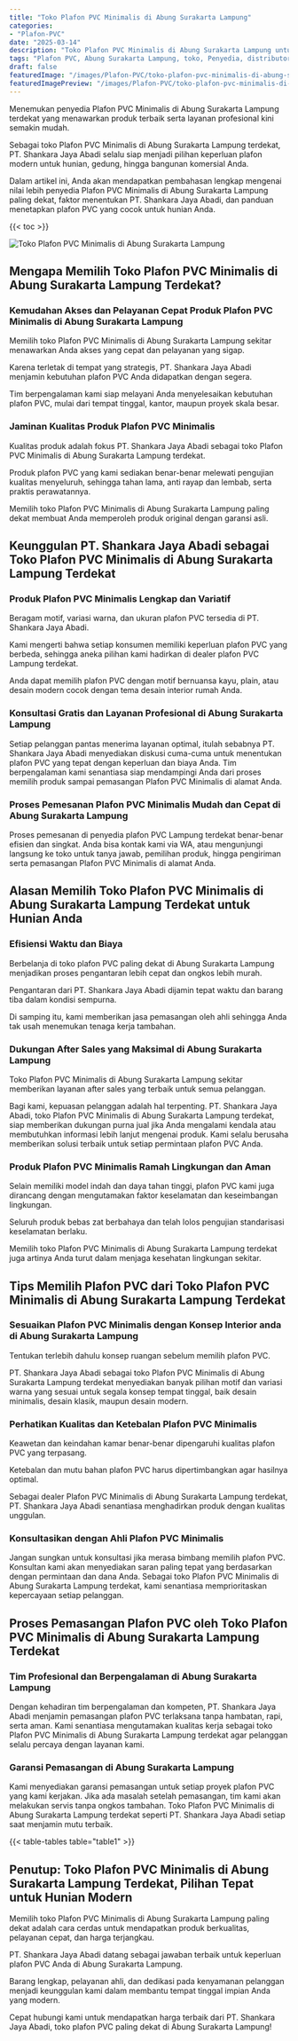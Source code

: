 ```yaml
---
title: "Toko Plafon PVC Minimalis di Abung Surakarta Lampung"
categories:
- "Plafon-PVC"
date: "2025-03-14"
description: "Toko Plafon PVC Minimalis di Abung Surakarta Lampung untuk hunian, office, dan gerai. Produk terbaik, pilihan motif, warna modern, beserta jasa penempatan dikerjakan oleh teknisi ahli serta jaminan resmi!|Jasa penjualan Plafon PVC Minimalis di Abung Surakarta Lampung bagi kebutuhan rumah, perkantoran, atau ritel, dengan plafon unggulan dan pemasangan oleh tenaga ahli profesional serta garansi resmi.|Alternatif Plafon PVC Minimalis di Abung Surakarta Lampung yang terbukti untuk rumah, perkantoran, dan gerai, dengan produk berkualitas dan penempatan oleh tenaga ahli berpengalaman serta jaminan resmi.|Penjualan Plafon PVC Minimalis di Abung Surakarta Lampung bagi rumah, kantor, dan gerai, beserta plafon unggulan dan penempatan oleh tenaga ahli ahli, lengkap beserta garansi resmi.}"
tags: "Plafon PVC, Abung Surakarta Lampung, toko, Penyedia, distributor"
draft: false
featuredImage: "/images/Plafon-PVC/toko-plafon-pvc-minimalis-di-abung-surakarta-lampung.png"
featuredImagePreview: "/images/Plafon-PVC/toko-plafon-pvc-minimalis-di-abung-surakarta-lampung.png"
---
```


Menemukan penyedia Plafon PVC Minimalis di Abung Surakarta Lampung terdekat yang menawarkan produk terbaik serta layanan profesional kini semakin mudah.

Sebagai toko Plafon PVC Minimalis di Abung Surakarta Lampung terdekat, PT. Shankara Jaya Abadi selalu siap menjadi pilihan keperluan plafon modern untuk hunian, gedung, hingga bangunan komersial Anda.

Dalam artikel ini, Anda akan mendapatkan pembahasan lengkap mengenai nilai lebih penyedia Plafon PVC Minimalis di Abung Surakarta Lampung paling dekat, faktor menentukan PT. Shankara Jaya Abadi, dan panduan menetapkan plafon PVC yang cocok untuk hunian Anda.

{{< toc >}}

![Toko Plafon PVC Minimalis di Abung Surakarta Lampung](/images/Plafon-PVC/Toko-Plafon-PVC-Minimalis-di-Abung-Surakarta-Lampung.png)

## Mengapa Memilih Toko Plafon PVC Minimalis di Abung Surakarta Lampung Terdekat?

### Kemudahan Akses dan Pelayanan Cepat Produk Plafon PVC Minimalis di Abung Surakarta Lampung

Memilih toko Plafon PVC Minimalis di Abung Surakarta Lampung sekitar menawarkan Anda akses yang cepat dan pelayanan yang sigap.

Karena terletak di tempat yang strategis, PT. Shankara Jaya Abadi menjamin kebutuhan plafon PVC Anda didapatkan dengan segera.

Tim berpengalaman kami siap melayani Anda menyelesaikan kebutuhan plafon PVC, mulai dari tempat tinggal, kantor, maupun proyek skala besar.

### Jaminan Kualitas Produk Plafon PVC Minimalis

Kualitas produk adalah fokus PT. Shankara Jaya Abadi sebagai toko Plafon PVC Minimalis di Abung Surakarta Lampung terdekat.

Produk plafon PVC yang kami sediakan benar-benar melewati pengujian kualitas menyeluruh, sehingga tahan lama, anti rayap dan lembab, serta praktis perawatannya.

Memilih toko Plafon PVC Minimalis di Abung Surakarta Lampung paling dekat membuat Anda memperoleh produk original dengan garansi asli.

## Keunggulan PT. Shankara Jaya Abadi sebagai Toko Plafon PVC Minimalis di Abung Surakarta Lampung Terdekat

### Produk Plafon PVC Minimalis Lengkap dan Variatif

Beragam motif, variasi warna, dan ukuran plafon PVC tersedia di PT. Shankara Jaya Abadi.

Kami mengerti bahwa setiap konsumen memiliki keperluan plafon PVC yang berbeda, sehingga aneka pilihan kami hadirkan di dealer plafon PVC Lampung terdekat.

Anda dapat memilih plafon PVC dengan motif bernuansa kayu, plain, atau desain modern cocok dengan tema desain interior rumah Anda.

### Konsultasi Gratis dan Layanan Profesional di Abung Surakarta Lampung

Setiap pelanggan pantas menerima layanan optimal, itulah sebabnya PT. Shankara Jaya Abadi menyediakan diskusi cuma-cuma untuk menentukan plafon PVC yang tepat dengan keperluan dan biaya Anda. Tim berpengalaman kami senantiasa siap mendampingi Anda dari proses memilih produk sampai pemasangan Plafon PVC Minimalis di alamat Anda.

### Proses Pemesanan Plafon PVC Minimalis Mudah dan Cepat di Abung Surakarta Lampung

Proses pemesanan di penyedia plafon PVC Lampung terdekat benar-benar efisien dan singkat. Anda bisa kontak kami via WA, atau mengunjungi langsung ke toko untuk tanya jawab, pemilihan produk, hingga pengiriman serta pemasangan Plafon PVC Minimalis di alamat Anda.

## Alasan Memilih Toko Plafon PVC Minimalis di Abung Surakarta Lampung Terdekat untuk Hunian Anda

### Efisiensi Waktu dan Biaya

Berbelanja di toko plafon PVC paling dekat di Abung Surakarta Lampung menjadikan proses pengantaran lebih cepat dan ongkos lebih murah.

Pengantaran dari PT. Shankara Jaya Abadi dijamin tepat waktu dan barang tiba dalam kondisi sempurna.

Di samping itu, kami memberikan jasa pemasangan oleh ahli sehingga Anda tak usah menemukan tenaga kerja tambahan.

### Dukungan After Sales yang Maksimal di Abung Surakarta Lampung

Toko Plafon PVC Minimalis di Abung Surakarta Lampung sekitar memberikan layanan after sales yang terbaik untuk semua pelanggan.

Bagi kami, kepuasan pelanggan adalah hal terpenting. PT. Shankara Jaya Abadi, toko Plafon PVC Minimalis di Abung Surakarta Lampung terdekat, siap memberikan dukungan purna jual jika Anda mengalami kendala atau membutuhkan informasi lebih lanjut mengenai produk. Kami selalu berusaha memberikan solusi terbaik untuk setiap permintaan plafon PVC Anda.

### Produk Plafon PVC Minimalis Ramah Lingkungan dan Aman

Selain memiliki model indah dan daya tahan tinggi, plafon PVC kami juga dirancang dengan mengutamakan faktor keselamatan dan keseimbangan lingkungan.

Seluruh produk bebas zat berbahaya dan telah lolos pengujian standarisasi keselamatan berlaku.

Memilih toko Plafon PVC Minimalis di Abung Surakarta Lampung terdekat juga artinya Anda turut dalam menjaga kesehatan lingkungan sekitar.

## Tips Memilih Plafon PVC dari Toko Plafon PVC Minimalis di Abung Surakarta Lampung Terdekat

### Sesuaikan Plafon PVC Minimalis dengan Konsep Interior anda di Abung Surakarta Lampung

Tentukan terlebih dahulu konsep ruangan sebelum memilih plafon PVC.

PT. Shankara Jaya Abadi sebagai toko Plafon PVC Minimalis di Abung Surakarta Lampung terdekat menyediakan banyak pilihan motif dan variasi warna yang sesuai untuk segala konsep tempat tinggal, baik desain minimalis, desain klasik, maupun desain modern.

### Perhatikan Kualitas dan Ketebalan Plafon PVC Minimalis

Keawetan dan keindahan kamar benar-benar dipengaruhi kualitas plafon PVC yang terpasang.

Ketebalan dan mutu bahan plafon PVC harus dipertimbangkan agar hasilnya optimal.

Sebagai dealer Plafon PVC Minimalis di Abung Surakarta Lampung terdekat, PT. Shankara Jaya Abadi senantiasa menghadirkan produk dengan kualitas unggulan.

### Konsultasikan dengan Ahli Plafon PVC Minimalis

Jangan sungkan untuk konsultasi jika merasa bimbang memilih plafon PVC. Konsultan kami akan menyediakan saran paling tepat yang berdasarkan dengan permintaan dan dana Anda. Sebagai toko Plafon PVC Minimalis di Abung Surakarta Lampung terdekat, kami senantiasa memprioritaskan kepercayaan setiap pelanggan.

## Proses Pemasangan Plafon PVC oleh Toko Plafon PVC Minimalis di Abung Surakarta Lampung Terdekat

### Tim Profesional dan Berpengalaman di Abung Surakarta Lampung

Dengan kehadiran tim berpengalaman dan kompeten, PT. Shankara Jaya Abadi menjamin pemasangan plafon PVC terlaksana tanpa hambatan, rapi, serta aman. Kami senantiasa mengutamakan kualitas kerja sebagai toko Plafon PVC Minimalis di Abung Surakarta Lampung terdekat agar pelanggan selalu percaya dengan layanan kami.

### Garansi Pemasangan di Abung Surakarta Lampung

Kami menyediakan garansi pemasangan untuk setiap proyek plafon PVC yang kami kerjakan. Jika ada masalah setelah pemasangan, tim kami akan melakukan servis tanpa ongkos tambahan. Toko Plafon PVC Minimalis di Abung Surakarta Lampung terdekat seperti PT. Shankara Jaya Abadi setiap saat menjamin mutu terbaik.

{{< table-tables table="table1" >}}

## Penutup: Toko Plafon PVC Minimalis di Abung Surakarta Lampung Terdekat, Pilihan Tepat untuk Hunian Modern

Memilih toko Plafon PVC Minimalis di Abung Surakarta Lampung paling dekat adalah cara cerdas untuk mendapatkan produk berkualitas, pelayanan cepat, dan harga terjangkau.

PT. Shankara Jaya Abadi datang sebagai jawaban terbaik untuk keperluan plafon PVC Anda di Abung Surakarta Lampung.

Barang lengkap, pelayanan ahli, dan dedikasi pada kenyamanan pelanggan menjadi keunggulan kami dalam membantu tempat tinggal impian Anda yang modern.

Cepat hubungi kami untuk mendapatkan harga terbaik dari PT. Shankara Jaya Abadi, toko plafon PVC paling dekat di Abung Surakarta Lampung!
